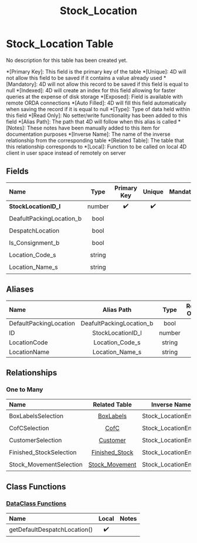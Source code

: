 ﻿---
layout: default
title: Stock_Location
parent: Tables
---
# Stock_Location Table
No description for this table has been created yet.

*[Primary Key]: This field is the primary key of the table
*[Unique]: 4D will not allow this field to be saved if it contains a value already used
*[Mandatory]: 4D will not allow this record to be saved if this field is equal to null
*[Indexed]: 4D will create an index for this field allowing for faster queries at the expense of disk storage
*[Exposed]: Field is available with remote ORDA connections
*[Auto Filled]: 4D will fill this field automatically when saving the record if it is equal to null
*[Type]: Type of data held within this field
*[Read Only]: No setter/write functionality has been added to this field
*[Alias Path]: The path that 4D will follow when this alias is called
*[Notes]: These notes have been manually added to this item for documentation purposes
*[Inverse Name]: The name of the inverse relationship from the corresponding table
*[Related Table]: The table that this relationship corresponds to
*[Local]: Function to be called on local 4D client in user space instead of remotely on server
## Fields

|Name|Type|Primary Key|Unique|Mandatory|Indexed|Exposed|Auto Filled|Notes|
|:---|:---:|:---:|:---:|:---:|:---:|:---:|:---:|:---:|
|**StockLocationID_l**|number|✔️|✔️||✔️|✔️|✔️||
|DeafultPackingLocation_b|bool||||✔️|✔️|||
|DespatchLocation|bool||||✔️|✔️|||
|Is_Consignment_b|bool||||✔️|✔️|||
|Location_Code_s|string|||||✔️|||
|Location_Name_s|string|||||✔️|||

## Aliases

|Name|Alias Path|Type|Read Only|Notes|
|:---|:---:|:---:|:---:|:---:|
|DefaultPackingLocation|DeafultPackingLocation_b|bool|||
|ID|StockLocationID_l|number|||
|LocationCode|Location_Code_s|string|||
|LocationName|Location_Name_s|string|||

## Relationships

### One to Many

|Name|Related Table|Inverse Name|Exposed|Notes|
|:---|:---:|:---:|:---:|:---:|
|BoxLabelsSelection|[BoxLabels](BoxLabels.md)|Stock_LocationEntity|✔️||
|CofCSelection|[CofC](CofC.md)|Stock_LocationEntity|✔️||
|CustomerSelection|[Customer](Customer.md)|Stock_LocationEntity|✔️||
|Finished_StockSelection|[Finished_Stock](Finished_Stock.md)|Stock_LocationEntity|✔️||
|Stock_MovementSelection|[Stock_Movement](Stock_Movement.md)|Stock_LocationEntity|✔️||

## Class Functions

### [DataClass Functions](https://github.com/synthotec/SynthoTec-4D/blob/main/Project/Sources/Classes/Stock_Location.4dm)

|Name|Local|Notes|
|:---|:---:|:---:|
|getDefaultDespatchLocation()|✔️||